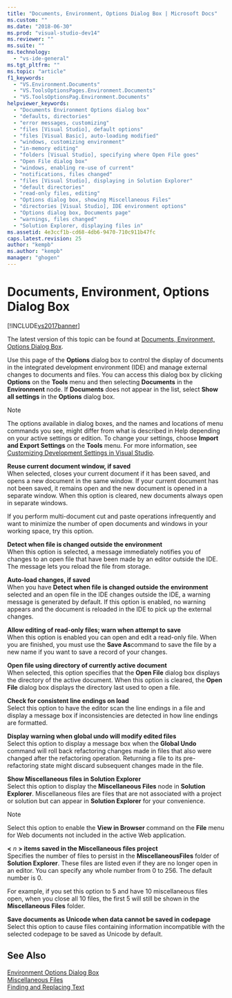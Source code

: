 ```yaml
---
title: "Documents, Environment, Options Dialog Box | Microsoft Docs"
ms.custom: ""
ms.date: "2018-06-30"
ms.prod: "visual-studio-dev14"
ms.reviewer: ""
ms.suite: ""
ms.technology: 
  - "vs-ide-general"
ms.tgt_pltfrm: ""
ms.topic: "article"
f1_keywords: 
  - "VS.Environment.Documents"
  - "VS.ToolsOptionsPages.Environment.Documents"
  - "VS.ToolsOptionsPag.Environment.Documents"
helpviewer_keywords: 
  - "Documents Environment Options dialog box"
  - "defaults, directories"
  - "error messages, customizing"
  - "files [Visual Studio], default options"
  - "files [Visual Basic], auto-loading modified"
  - "windows, customizing environment"
  - "in-memory editing"
  - "folders [Visual Studio], specifying where Open File goes"
  - "Open File dialog box"
  - "windows, enabling re-use of current"
  - "notifications, files changed"
  - "files [Visual Studio], displaying in Solution Explorer"
  - "default directories"
  - "read-only files, editing"
  - "Options dialog box, showing Miscellaneous Files"
  - "directories [Visual Studio], IDE environment options"
  - "Options dialog box, Documents page"
  - "warnings, files changed"
  - "Solution Explorer, displaying files in"
ms.assetid: 4e3ccf1b-cd68-4db6-9470-710c911b47fc
caps.latest.revision: 25
author: "kempb"
ms.author: "kempb"
manager: "ghogen"
---
```

# Documents, Environment, Options Dialog Box
[!INCLUDE[vs2017banner](../../includes/vs2017banner.md)]

The latest version of this topic can be found at [Documents, Environment, Options Dialog Box](https://docs.microsoft.com/visualstudio/ide/reference/documents-environment-options-dialog-box).  
  
  
Use this page of the **Options** dialog box to control the display of documents in the integrated development environment (IDE) and manage external changes to documents and files. You can access this dialog box by clicking **Options** on the **Tools** menu and then selecting **Documents** in the **Environment** node. If **Documents** does not appear in the list, select **Show all settings** in the **Options** dialog box.  
  
> [!NOTE]
>  The options available in dialog boxes, and the names and locations of menu commands you see, might differ from what is described in Help depending on your active settings or edition. To change your settings, choose **Import and Export Settings** on the **Tools** menu. For more information, see [Customizing Development Settings in Visual Studio](http://msdn.microsoft.com/en-us/22c4debb-4e31-47a8-8f19-16f328d7dcd3).  
  
 **Reuse current document window, if saved**  
 When selected, closes your current document if it has been saved, and opens a new document in the same window. If your current document has not been saved, it remains open and the new document is opened in a separate window. When this option is cleared, new documents always open in separate windows.  
  
 If you perform multi-document cut and paste operations infrequently and want to minimize the number of open documents and windows in your working space, try this option.  
  
 **Detect when file is changed outside the environment**  
 When this option is selected, a message immediately notifies you of changes to an open file that have been made by an editor outside the IDE. The message lets you reload the file from storage.  
  
 **Auto-load changes, if saved**  
 When you have **Detect when file is changed outside the environment** selected and an open file in the IDE changes outside the IDE, a warning message is generated by default. If this option is enabled, no warning appears and the document is reloaded in the IDE to pick up the external changes.  
  
 **Allow editing of read-only files; warn when attempt to save**  
 When this option is enabled you can open and edit a read-only file. When you are finished, you must use the **Save As**command to save the file by a new name if you want to save a record of your changes.  
  
 **Open file using directory of currently active document**  
 When selected, this option specifies that the **Open File** dialog box displays the directory of the active document. When this option is cleared, the **Open File** dialog box displays the directory last used to open a file.  
  
 **Check for consistent line endings on load**  
 Select this option to have the editor scan the line endings in a file and display a message box if inconsistencies are detected in how line endings are formatted.  
  
 **Display warning when global undo will modify edited files**  
 Select this option to display a message box when the **Global Undo** command will roll back refactoring changes made in files that also were changed after the refactoring operation. Returning a file to its pre-refactoring state might discard subsequent changes made in the file.  
  
 **Show Miscellaneous files in Solution Explorer**  
 Select this option to display the **Miscellaneous Files** node in **Solution Explorer**. Miscellaneous files are files that are not associated with a project or solution but can appear in **Solution Explorer** for your convenience.  
  
> [!NOTE]
>  Select this option to enable the **View in Browser** command on the **File** menu for Web documents not included in the active Web application.  
  
 **\<** *n* **> items saved in the Miscellaneous files project**  
 Specifies the number of files to persist in the **MiscellaneousFiles** folder of **Solution Explorer**. These files are listed even if they are no longer open in an editor. You can specify any whole number from 0 to 256. The default number is 0.  
  
 For example, if you set this option to 5 and have 10 miscellaneous files open, when you close all 10 files, the first 5 will still be shown in the **Miscellaneous Files** folder.  
  
 **Save documents as Unicode when data cannot be saved in codepage**  
 Select this option to cause files containing information incompatible with the selected codepage to be saved as Unicode by default.  
  
## See Also  
 [Environment Options Dialog Box](../../ide/reference/environment-options-dialog-box.md)   
 [Miscellaneous Files](../../ide/reference/miscellaneous-files.md)   
 [Finding and Replacing Text](../../ide/finding-and-replacing-text.md)



